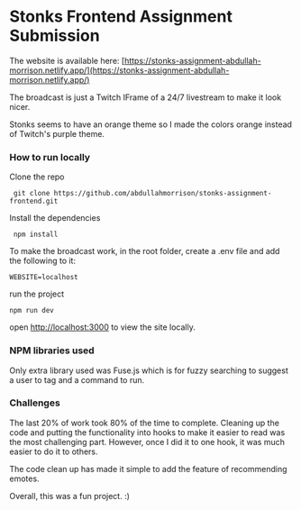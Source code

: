 # Stonks Frontend Assignment Submission

The website is available here: [https://stonks-assignment-abdullah-morrison.netlify.app/](https://stonks-assignment-abdullah-morrison.netlify.app/)

The broadcast is just a Twitch IFrame of a 24/7 livestream to make it look nicer.

Stonks seems to have an orange theme so I made the colors orange instead of Twitch's purple theme.

### How to run locally
Clone the repo
```
 git clone https://github.com/abdullahmorrison/stonks-assignment-frontend.git
```

Install the dependencies
```
 npm install
```

To make the broadcast work, in the root folder, create a .env file and add the following to it:
```
WEBSITE=localhost
```

run the project
```
npm run dev
```
open [http://localhost:3000](http://localhost:3000) to view the site locally.

### NPM libraries used
Only extra library used was Fuse.js which is for fuzzy searching to suggest a user to tag and a command to run.

### Challenges
The last 20% of work took 80% of the time to complete. Cleaning up the code and putting the functionality into hooks to make it easier to read was the most challenging part. However, once I did it to one hook, it was much easier to do it to others.

The code clean up has made it simple to add the feature of recommending emotes.

Overall, this was a fun project. :)
